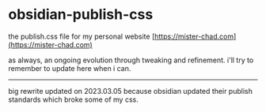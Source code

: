 # obsidian-publish-css

the publish.css file for my personal website [https://mister-chad.com](https://mister-chad.com)

as always, an ongoing evolution through tweaking and refinement. i'll try to remember to update here when i can. 

---

big rewrite updated on 2023.03.05 because obsidian updated their publish standards which broke some of my css. 
